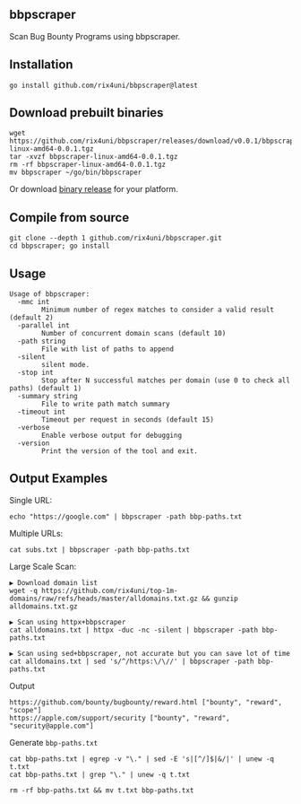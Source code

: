 ## bbpscraper
Scan Bug Bounty Programs using bbpscraper.

## Installation
```
go install github.com/rix4uni/bbpscraper@latest
```

## Download prebuilt binaries
```
wget https://github.com/rix4uni/bbpscraper/releases/download/v0.0.1/bbpscraper-linux-amd64-0.0.1.tgz
tar -xvzf bbpscraper-linux-amd64-0.0.1.tgz
rm -rf bbpscraper-linux-amd64-0.0.1.tgz
mv bbpscraper ~/go/bin/bbpscraper
```
Or download [binary release](https://github.com/rix4uni/bbpscraper/releases) for your platform.

## Compile from source
```
git clone --depth 1 github.com/rix4uni/bbpscraper.git
cd bbpscraper; go install
```

## Usage
```
Usage of bbpscraper:
  -mmc int
        Minimum number of regex matches to consider a valid result (default 2)
  -parallel int
        Number of concurrent domain scans (default 10)
  -path string
        File with list of paths to append
  -silent
        silent mode.
  -stop int
        Stop after N successful matches per domain (use 0 to check all paths) (default 1)
  -summary string
        File to write path match summary
  -timeout int
        Timeout per request in seconds (default 15)
  -verbose
        Enable verbose output for debugging
  -version
        Print the version of the tool and exit.
```

## Output Examples

Single URL:
```
echo "https://google.com" | bbpscraper -path bbp-paths.txt
```

Multiple URLs:
```
cat subs.txt | bbpscraper -path bbp-paths.txt
```

Large Scale Scan:
```
▶ Download domain list
wget -q https://github.com/rix4uni/top-1m-domains/raw/refs/heads/master/alldomains.txt.gz && gunzip alldomains.txt.gz

▶ Scan using httpx+bbpscraper
cat alldomains.txt | httpx -duc -nc -silent | bbpscraper -path bbp-paths.txt

▶ Scan using sed+bbpscraper, not accurate but you can save lot of time
cat alldomains.txt | sed 's/^/https:\/\//' | bbpscraper -path bbp-paths.txt
```

Output
```
https://github.com/bounty/bugbounty/reward.html ["bounty", "reward", "scope"]
https://apple.com/support/security ["bounty", "reward", "security@apple.com"]
```

Generate `bbp-paths.txt`
```
cat bbp-paths.txt | egrep -v "\." | sed -E 's|[^/]$|&/|' | unew -q t.txt
cat bbp-paths.txt | grep "\." | unew -q t.txt

rm -rf bbp-paths.txt && mv t.txt bbp-paths.txt
```